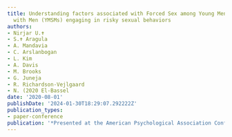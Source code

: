```yaml
---
title: Understanding factors associated with Forced Sex among Young Men who have sex
  with Men (YMSMs) engaging in risky sexual behaviors
authors:
- Nirjar U.✝
- S.✝ Aragula
- A. Mandavia
- C. Arslanbogan
- L. Kim
- A. Davis
- M. Brooks
- G. Juneja
- R. Richardson-Vejlgaard
- N. (2020 El-Bassel
date: '2020-08-01'
publishDate: '2024-01-30T18:29:07.292222Z'
publication_types:
- paper-conference
publication: '*Presented at the American Psychological Association Conference*'
---
```

